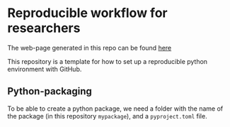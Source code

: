 # Reproducible workflow for researchers
The web-page generated in this repo can be found [here](https://jorgensd.github.io/reproducibility)

This repository is a template for how to set up a reproducible python environment with GitHub.

## Python-packaging

To be able to create a python package, we need a folder with the name of the package (in this repository `mypackage`), and a `pyproject.toml` file.

